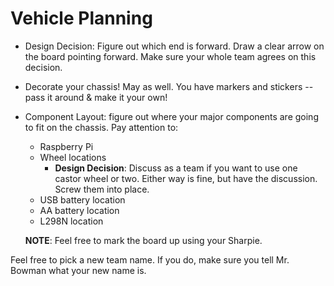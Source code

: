 # Vehicle Planning

* Design Decision: Figure out which end is forward. Draw a clear arrow on the board pointing forward. Make sure your whole team agrees on this decision.
* Decorate your chassis! May as well. You have markers and stickers -- pass it around & make it your own!
* Component Layout: figure out where your major components are going to fit on the chassis. Pay attention to:
    * Raspberry Pi
    * Wheel locations
        * **Design Decision**: Discuss as a team if you want to use one castor wheel or two. Either way is fine, but have the discussion. Screw them into place.
    * USB battery location
    * AA battery location
    * L298N location
    
    **NOTE**: Feel free to mark the board up using your Sharpie.

Feel free to pick a new team name. If you do, make sure you tell Mr. Bowman what your new name is. 

